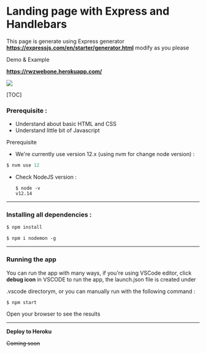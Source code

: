 



# Landing page with Express and Handlebars

This page is generate using Express generator **https://expressjs.com/en/starter/generator.html** modify as you please

Demo & Example

**https://rwzwebone.herokuapp.com/**

![](https://serving.photos.photobox.com/06050507f86d218972982af6226673d604a4849d5b3d24a5fa7f88d373909ad1761677fd.jpg)

[TOC]

### Prerequisite :

- Understand about basic HTML and CSS
- Understand little bit of Javascript

Prerequisite

-  We're currently use version 12.x (using nvm for change node version) :

  ```javascript
  $ nvm use 12
  ```

- Check NodeJS version :

  ```
  $ node -v
  v12.14
  ```

------

### Installing all dependencies :

```javascript
$ npm install
```

```
$ npm i nodemon -g 
```

------

### Running the app

You can run the app with many ways, if you're using VSCode editor, click **debug icon** in VSCODE to run the app, the launch.json file is created under 

.vscode directorym, or you can manually run with the following command :

```
$ npm start
```

Open your browser to see the results

[](http://127.0.0.1:3000)

------

**Deploy to Heroku**

~~Coming soon~~
